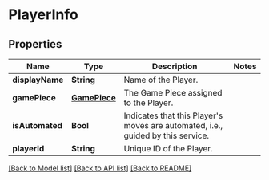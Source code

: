 # PlayerInfo

## Properties
Name | Type | Description | Notes
------------ | ------------- | ------------- | -------------
**displayName** | **String** | Name of the Player. | 
**gamePiece** | [**GamePiece**](GamePiece.md) | The Game Piece assigned to the Player. | 
**isAutomated** | **Bool** | Indicates that this Player&#39;s moves are automated, i.e., guided by this service. | 
**playerId** | **String** | Unique ID of the Player. | 

[[Back to Model list]](../README.md#documentation-for-models) [[Back to API list]](../README.md#documentation-for-api-endpoints) [[Back to README]](../README.md)


